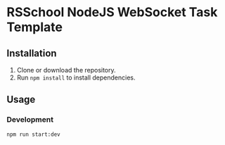 # RSSchool NodeJS WebSocket Task Template


## Installation

1. Clone or download the repository.
2. Run `npm install` to install dependencies.

## Usage

### Development

```bash
npm run start:dev
